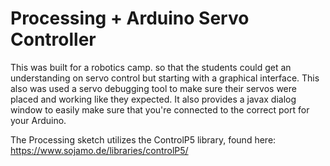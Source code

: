 # Processing + Arduino Servo Controller

This was built for a robotics camp. so that the students could get an understanding on servo control but starting with a graphical interface. This also was used a servo debugging tool to make sure their servos were placed and working like they expected. It also provides a javax dialog window to easily make sure that you're connected to the correct port for your Arduino.

The Processing sketch utilizes the ControlP5 library, found here: https://www.sojamo.de/libraries/controlP5/
